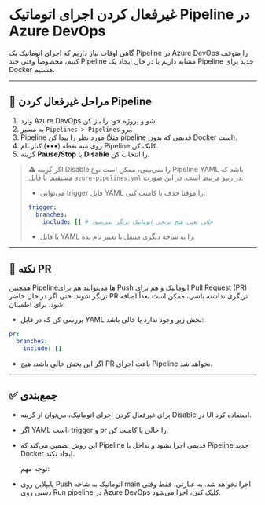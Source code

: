 # غیرفعال کردن اجرای اتوماتیک Pipeline در Azure DevOps

گاهی اوقات نیاز داریم که اجرای اتوماتیک یک Pipeline در Azure DevOps را متوقف کنیم، مخصوصاً وقتی چند Pipeline مشابه داریم یا در حال ایجاد یک Pipeline جدید برای Docker هستیم.

---

## 🔹 مراحل غیرفعال کردن Pipeline

1. وارد Azure DevOps شو و پروژه خود را باز کن.
2. به مسیر `Pipelines > Pipelines` برو.
3. Pipeline مورد نظر را پیدا کن (مثلاً pipeline قدیمی که بدون Docker است).
4. روی سه نقطه (•••) کنار نام Pipeline کلیک کن.
5. گزینه **Pause/Stop** یا **Disable** را انتخاب کن.

> ⚠️ اگر گزینه Disable را نمی‌بینی، ممکن است نوع Pipeline YAML باشد که مستقیماً با فایل `azure-pipelines.yml` در ریپو مرتبط است. در این صورت:
> - می‌توانی trigger فایل YAML را موقتا حذف یا کامنت کنی:
>
> ```yaml
> trigger:
>   branches:
>     include: [] # خالی یعنی هیچ برنچی اتوماتیک تریگر نمی‌شود
> ```
> - یا فایل YAML را به شاخه دیگری منتقل یا تغییر نام بده.

---

## 🔹 نکته PR

همچنین Pipeline‌ها می‌توانند هم برای Push اتوماتیک و هم برای Pull Request (PR) تریگر شوند. حتی اگر در حال حاضر PR تریگری نداشته باشی، ممکن است بعداً اضافه شود. برای اطمینان:

- بررسی کن که در فایل YAML بخش زیر وجود ندارد یا خالی باشد:

```yaml
pr:
  branches:
    include: []
```

- اگر این بخش خالی باشد، هیچ PR باعث اجرای Pipeline نخواهد شد.

---

## ✅ جمع‌بندی

- برای غیرفعال کردن اجرای اتوماتیک، می‌توان از گزینه Disable در UI استفاده کرد.
- اگر YAML است، trigger و pr را خالی یا کامنت کن.
- این روش تضمین می‌کند که Pipeline قدیمی اجرا نشود و تداخل با Pipeline جدید Docker ایجاد نکند.

  توجه مهم:
- پایپلاین روی Push اتوماتیک به شاخه main اجرا نخواهد شد. به عبارتی، فقط وقتی دستی روی Run pipeline در Azure DevOps کلیک کنی، اجرا می‌شود.


